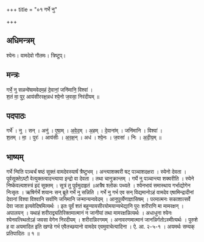 +++
title = "०१ गर्भे नु"

+++
## अधिमन्त्रम्
श्येनः। वामदेवो गौतमः। त्रिष्टुप्।

## मन्त्रः
गर्भे॒ नु सन्नन्वे॑षामवेदम॒हं दे॒वानां॒ जनि॑मानि॒ विश्वा॑ ।  
श॒तं मा॒ पुर॒ आय॑सीररक्ष॒न्नध॑ श्ये॒नो ज॒वसा॒ निर॑दीयम् ॥

## पदपाठः
गर्भे॑ । नु । सन् । अनु॑ । ए॒षा॒म् । अ॒वे॒द॒म् । अ॒हम् । दे॒वाना॑म् । जनि॑मानि । विश्वा॑ ।  
श॒तम् । मा॒ । पुरः॑ । आय॑सीः । अ॒र॒क्ष॒न् । अध॑ । श्ये॒नः । ज॒वसा॑ । निः । अ॒दी॒य॒म् ॥

## भाष्यम्
गर्भे न्विति पञ्चर्चं षष्ठं सूक्तं वामदेवस्यार्षं त्रैष्टुभम् । अन्त्याशक्वरी षट् पञ्चाशदक्षरा । स्येनो देवता । पूर्वसूक्तेऽष्टौ वेत्युक्तत्वादन्त्याया इन्द्रो वा देवता । तथा चानुक्रान्तम् । गर्घे नु पञ्चान्त्या शक्वरीति । स्येने निष्केवल्यशस्त्रं इदं सूक्तम् । सूत्रं तु पूर्वमुदाहृतं ॥अत्रैष श्लोकः पथ्यते । श्येनभावं समास्थाय गर्भाद्योगेन निःसृतः । ऋषिर्गर्भे शयानः सन् ब्रूते गर्भे नु सन्निति । गर्भे नु गर्भ एव सन् विद्यमानोऽहं वामदेव एषामिन्द्रादीनां देवानां विश्वा विश्वानि सर्वाणि जनिमानि जन्मान्यन्ववेदम् । आनुपूर्व्येणाज्ञासिषम् । परमात्मनः सकाशात्सर्वे देवा जाता इत्यवेदिषमित्यर्थः । इतः पूर्वं शतं बहून्यायसीरयोमयान्यभेद्यानि पुरः शरीराणि मा मामरक्षन् । अपालयन् । यथाहं शरीराद्व्यतिरिक्तमात्मानं न जानीयां तथा मामरक्षन्नित्यर्थः । अधाधुना श्येनः श्येनवत्स्थितोऽहं जवसा वेगेन निरदीयम् । शरीरान्निरगमम् । अनावरणमात्मानं जानन्निर्गतोऽस्मीत्यर्थः । पुरुशे ह वा अयमादित इति खण्डे गर्भ एवैतच्छयानो वामदेव एवमुवाचेत्यादिना । ऐ. आ. २-५-१ । अयमर्थः सम्यक् प्रतिपादितः ॥ १ ॥